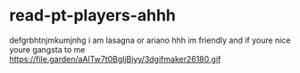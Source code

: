# read-pt-players-ahhh
defgrbhtnjmkumjnhg
i am lasagna or ariano hhh im friendly and if youre nice youre gangsta to me
https://file.garden/aAlTw7t0BgljBiyy/3dgifmaker26180.gif
